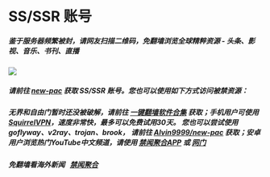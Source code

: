 # SS/SSR 账号 

##### 鉴于服务器频繁被封，请网友扫描二维码，免翻墙浏览全球精粹资源 - 头条、影视、音乐、书刊、直播
<img src="http://gfw-breaker.win/videos/ogate.jpg" />

#####  请前往 [new-pac](https://github.com/Alvin9999/new-pac/wiki/ss%E5%85%8D%E8%B4%B9%E8%B4%A6%E5%8F%B7) 获取 SS/SSR 账号。您也可以使用如下方式访问被禁资源：

##### 无界和自由门暂时还没被破解，请前往 [一键翻墙软件合集](https://github.com/gfw-breaker/nogfw/) 获取；手机用户可使用 [SquirrelVPN](https://github.com/gfw-breaker/ssr-accounts/blob/master/resources/squirrelvpn.md)，速度非常快，最多可以免费试用30天。 您也可以尝试使用goflyway、v2ray、trojan、brook， 请前往 [Alvin9999/new-pac](https://github.com/Alvin9999/new-pac/wiki) 获取；安卓用户浏览热门YouTube中文频道，请使用 [禁闻聚合APP](https://github.com/gfw-breaker/bn-android) 或 [网门](https://github.com/gfw-breaker/bn-android/blob/master/ogate.md)

##### 免翻墙看海外新闻 &nbsp; [禁闻聚合](https://github.com/gfw-breaker/banned-news1/blob/master/README.md?a01)

<img src='http://gfw-breaker.win/ssr-accounts.md' width='0px' height='0px'/>

